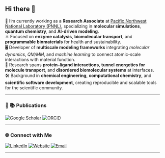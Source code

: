 ## Hi there 👋

🔬 I’m currently working as a **Research Associate** at [Pacific Northwest National Laboratory (PNNL)](https://www.pnnl.gov), specializing in **molecular simulations**, **quantum chemistry**, and **AI-driven modeling**.  
⚛️ Focused on **enzyme catalysis**, **biomolecular transport**, and **programmable biomaterials** for health and sustainability.  
🖥️ Developer of **multiscale modeling frameworks** integrating *molecular dynamics*, *QM/MM*, and *machine learning* to connect atomic-scale interactions with material function.  
🧬 Research spans **protein–ligand interactions**, **tunnel energetics for molecule transport**, and **disordered biomolecular systems** at interfaces.  
🛠️ Background in **chemical engineering**, **computational chemistry**, and **scientific software development**, creating reproducible and scalable tools for the scientific community.

---

### 📄 📚 Publications  
[![Google Scholar](https://img.shields.io/badge/-Google%20Scholar-4285F4?logo=google-scholar&logoColor=white)](https://scholar.google.com/citations?hl=en&user=5Zex9xUAAAAJ&view_op=list_works&sortby=pubdate)    [![ORCID](https://img.shields.io/badge/-ORCID-A6CE39?logo=orcid&logoColor=white)](https://orcid.org/0000-0003-3361-9582)

---

### 🌐 Connect with Me  
[![LinkedIn](https://img.shields.io/badge/-LinkedIn-0A66C2?logo=linkedin&logoColor=white)](https://www.linkedin.com/in/suman-samantray/)    [![Website](https://img.shields.io/badge/-Website-000000?logo=About.me&logoColor=white)](https://suman-samantray.github.io/)  [![Email](https://img.shields.io/badge/-Email-D14836?logo=gmail&logoColor=white)](https://mail.google.com/mail/?view=cm&fs=1&to=sumansamantray06@gmail.com)

---
